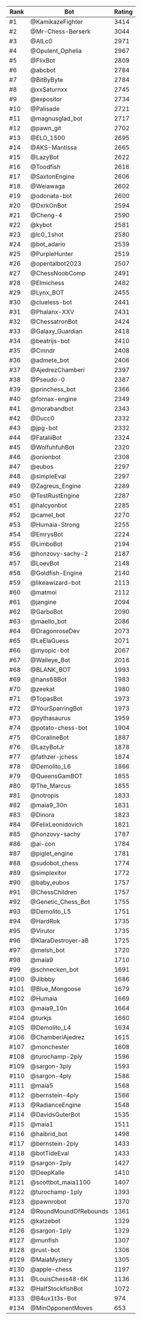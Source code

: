 Rank|Bot|Rating
---|---|---
#1|@KamikazeFighter|3414
#2|@Mr-Chess-Berserk|3044
#3|@AILc0|2971
#4|@Opulent_Ophelia|2967
#5|@FlixBot|2809
#6|@abcbot|2784
#7|@BitByByte|2784
#8|@xxSaturnxx|2745
#9|@expositor|2734
#10|@Palisade|2721
#11|@magnusglad_bot|2717
#12|@pawn_git|2702
#13|@ELO_1500|2695
#14|@AKS-Mantissa|2665
#15|@LazyBot|2622
#16|@Toodfish|2616
#17|@SaxtonEngine|2606
#18|@Weiawaga|2602
#19|@odonata-bot|2600
#20|@DxrkOnBot|2594
#21|@Cheng-4|2590
#22|@kybot|2581
#23|@lc0_1shot|2580
#24|@bot_adario|2539
#25|@PurpleHunter|2519
#26|@opentalbot2023|2507
#27|@ChessNoobComp|2491
#28|@Elmichess|2482
#29|@Lynx_BOT|2455
#30|@clueless-bot|2441
#31|@Phalanx-XXV|2431
#32|@ChessatronBot|2424
#33|@Galaxy_Guardian|2418
#34|@beatrijs-bot|2410
#35|@Cmndr|2408
#36|@admete_bot|2406
#37|@AjedrezChamberi|2397
#38|@Pseudo-0|2387
#39|@princhess_bot|2366
#40|@fornax-engine|2349
#41|@morabandbot|2343
#42|@Ducc0|2332
#43|@jpg-bot|2332
#44|@FataliiBot|2324
#45|@WolfuhfuhBot|2320
#46|@onionbot|2308
#47|@eubos|2297
#48|@simpleEval|2297
#49|@Zagreus_Engine|2289
#50|@TestRustEngine|2287
#51|@halcyonbot|2285
#52|@camel_bot|2270
#53|@Humaia-Strong|2255
#54|@EmrysBot|2224
#55|@LimboBot|2194
#56|@honzovy-sachy-2|2187
#57|@LoevBot|2148
#58|@Goldfish-Engine|2140
#59|@likeawizard-bot|2113
#60|@matmoi|2112
#61|@jangine|2094
#62|@GarboBot|2090
#63|@maello_bot|2086
#64|@DragonroseDev|2073
#65|@LeElaGuess|2071
#66|@myopic-bot|2067
#67|@Walleye_Bot|2016
#68|@BLANK_BOT|1993
#69|@hans68Bot|1983
#70|@zeekat|1980
#71|@TopasBot|1973
#72|@YourSparringBot|1973
#73|@pythasaurus|1959
#74|@potato-chess-bot|1904
#75|@CoralineBot|1887
#76|@LazyBotJr|1878
#77|@fathzer-jchess|1874
#78|@Demolito_L6|1866
#79|@QueensGamBOT|1855
#80|@The_Marcus|1855
#81|@notropis|1833
#82|@maia9_30n|1831
#83|@Dinora|1823
#84|@FelixLeonidovich|1821
#85|@honzovy-sachy|1787
#86|@ai-con|1784
#87|@piglet_engine|1781
#88|@sudobot_chess|1774
#89|@simplexitor|1772
#90|@baby_eubos|1757
#91|@ChessChildren|1757
#92|@Genetic_Chess_Bot|1755
#93|@Demolito_L5|1751
#94|@HardRok|1735
#95|@Virutor|1735
#96|@KlaraDestroyer-aB|1725
#97|@melsh_bot|1720
#98|@maia9|1710
#99|@schnecken_bot|1691
#100|@Jibbby|1686
#101|@Blue_Mongoose|1679
#102|@Humaia|1669
#103|@maia9_10n|1664
#104|@turkjs|1660
#105|@Demolito_L4|1634
#106|@ChamberiAjedrez|1615
#107|@monchester|1608
#108|@turochamp-2ply|1596
#109|@sargon-3ply|1593
#110|@sargon-4ply|1586
#111|@maia5|1568
#112|@bernstein-4ply|1566
#113|@RadianceEngine|1548
#114|@DavidsGuterBot|1535
#115|@maia1|1511
#116|@haibrid_bot|1498
#117|@bernstein-2ply|1433
#118|@botTideEval|1433
#119|@sargon-2ply|1427
#120|@DeepKalle|1410
#121|@scottbot_maia1100|1407
#122|@turochamp-1ply|1393
#123|@pawnrobot|1370
#124|@RoundMoundOfRebounds|1361
#125|@katzebot|1329
#126|@sargon-1ply|1329
#127|@munfish|1307
#128|@rust-bot|1306
#129|@MaiaMystery|1305
#130|@apple-chess|1197
#131|@LouisChess48-6K|1136
#132|@HalfStockfishBot|1072
#133|@B4ux1t3s-Bot|974
#134|@MinOpponentMoves|653
